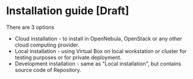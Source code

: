 # Installation guide \[Draft\]

There are 3 options

* Cloud installation - to install in OpenNebula, OpenStack or any other cloud computing provider.
* Local installation - using Virtual Box on local workstation or cluster for testing purposes or for private deployment.
* Development installation - same as "Local installation", but contains source code of Repository.



